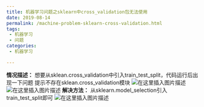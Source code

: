 ```yaml
---
title: 机器学习问题之sklearn中cross_validation包无法使用
date: 2019-08-14
permalink: /machine-problem-sklearn-cross-validation.html
tags:
 - 机器学习
 - 问题 
categories:
 - 机器学习

---
```



**情况描述：** 想要从sklean.cross_validation中引入train_test_split，代码运行后出现一下问题
提示不存在sklean.cross_validation模块 ![在这里插入图片描述](https://img-blog.csdnimg.cn/20181101213755411.png) ![在这里插入图片描述](https://img-blog.csdnimg.cn/20181101213819221.png) **解决方法：**
从sklearn.model_selection引入train_test_split即可 ![在这里插入图片描述](https://img-blog.csdnimg.cn/20181101214131742.png)

